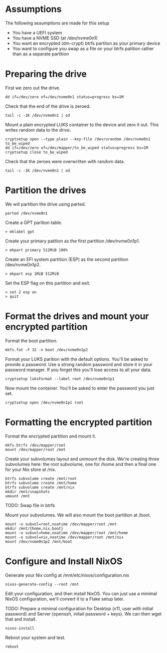 # Assumptions
The following assumptions are made for this setup

- You have a UEFI system
- You have a NVME SSD (at /dev/nvme0n1)
- You want an encrypted (dm-crypt) btrfs partiton as your primary device
- You want to configure you swap as a file on your btrfs patition rather than as a separate partition

# Preparing the drive

First we zero out the drive.

    dd if=/dev/zero of=/dev/nvme0n1 status=progress bs=1M

Check that the end of the drive is zeroed.

    tail -c -1K /dev/nvme0n1 | od

Mount a plain encrypted LUKS container to the device and zero it out. This
writes random data to the drive.

    cryptsetup open --type plain --key-file /dev/urandom /dev/nvme0n1 to_be_wiped
    dd if=/dev/zero of=/dev/mapper/to_be_wiped status=progress bs=1M
    cryptsetup close to_be_wiped

Check that the zeroes were overwritten with random data.

    tail -c -1K /dev/nvme0n1 | od

# Partition the drives
We will partition the drive using parted.

    parted /dev/nvme0n1

Create a GPT parition table.

    > mklabel gpt

Create your primary patition as the first partition /dev/nvme0n1p1.

    > mkpart primary 512MiB 100%

Create an EFI system partition (ESP) as the second partition /dev/nvme0n1p2.

    > mkpart esp 1MiB 512MiB

Set the ESP flag on this partition and exit.

    > set 2 esp on
    > quit

# Format the drives and mount your encrypted partition
Format the boot partition.

    mkfs.fat -F 32 -n boot /dev/nvme0n1p2

Format your LUKS parition with the default options. You'll be asked to provide
a password. Use a strong random password and store it in your password manager.
If you forget this you'll lose access to all your data.

    cryptsetup luksFormat --label root /dev/nvme0n1p1

Now mount the container. You'll be asked to enter the password you just set.

    cryptsetup open /dev/nvme0n1p1 root

# Formatting the encrypted partition
Format the encrypted partition and mount it.

    mkfs.btrfs /dev/mapper/root
    mount /dev/mapper/root /mnt

Create your subvolumes layout and unmount the disk. We're creating three
subvolumes here: the root subvolume, one for /home and then a final one for
your Nix store at /nix.

    btrfs subvolume create /mnt/root
    btrfs subvolume create /mnt/home
    btrfs subvolume create /mnt/nix
    mkdir /mnt/snapshots
    umount /mnt

TODO: Swap file in btrfs

Mount your subvolumes. We will also mount the boot partition at /boot.

    mount -o subvol=root,noatime /dev/mapper/root /mnt
    mkdir /mnt/{home,nix,boot}
    mount -o subvol=home,noatime /dev/mapper/root /mnt/home
    mount -o subvol=nix,noatime /dev/mapper/root /mnt/nix
    mount /dev/nvme0n1p2 /mnt/boot

# Configure and Install NixOS
Generate your Nix config at /mnt/etc/nixos/configuration.nix

    nixos-generate-config --root /mnt

Edit your configuration, and then install NixOS. You can just use a minimal
NixOS configuration, we'll convert it to a Flake setup later.

TODO: Prepare a minimal configuration for Desktop (x11, user with initial
password) and Server (openssh, initail password + keys). We can then wget that
and install.

    nixos-install

Reboot your system and test.

    reboot
